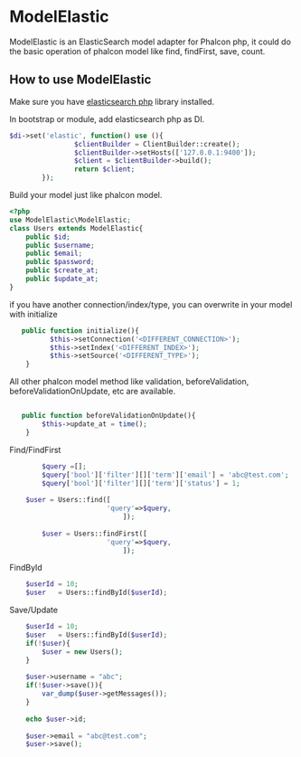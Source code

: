 # ModelElastic
ModelElastic is an ElasticSearch model adapter for Phalcon php, it could do the basic operation of phalcon model like find, findFirst, save, count.

## How to use ModelElastic ##
Make sure you have [elasticsearch php](https://github.com/elastic/elasticsearch-php) library installed.

In bootstrap or module, add elasticsearch php as DI.

```php
$di->set('elastic', function() use (){
                $clientBuilder = ClientBuilder::create();
                $clientBuilder->setHosts(['127.0.0.1:9400']); 
                $client = $clientBuilder->build();
                return $client;
		});
```

Build your model just like phalcon model.

```php
<?php
use ModelElastic\ModelElastic;
class Users extends ModelElastic{
	public $id;
	public $username;
	public $email;
	public $password;
	public $create_at;
	public $update_at;
}

```

if you have another connection/index/type, you can overwrite in your model with initialize

```php
   public function initialize(){
          $this->setConnection('<DIFFERENT_CONNECTION>');
          $this->setIndex('<DIFFERENT_INDEX>');
          $this->setSource('<DIFFERENT_TYPE>');
    }
```

All other phalcon model method like validation, beforeValidation, beforeValidationOnUpdate, etc are available.

```php

   public function beforeValidationOnUpdate(){
        $this->update_at = time();
    }
```

Find/FindFirst
```php
        $query =[];
        $query['bool']['filter'][]['term']['email'] = 'abc@test.com';
        $query['bool']['filter'][]['term']['status'] = 1;
	
	$user = Users::find([
                        'query'=>$query,
                            ]);
                            
        $user = Users::findFirst([
                        'query'=>$query,
                            ]);
```

FindById
```php
	$userId = 10;
	$user   = Users::findById($userId);
```

Save/Update

```php
	$userId = 10;
	$user   = Users::findById($userId);
	if(!$user){
		$user = new Users();
	}
	
	$user->username = "abc";
	if(!$user->save()){
		var_dump($user->getMessages());
	}
	
	echo $user->id;
	
	$user->email = "abc@test.com";
	$user->save();
```




